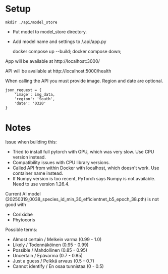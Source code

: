 
# Setup

    mkdir ./api/model_store

- Put model to model_store directory. 
- Add model name and settings to /.api/app.py

    docker compose up --build; docker compose down;

App will be available at http://localhost:3000/

API will be available at http://localhost:5000/health

When calling the API you must provide image. Region and date are optional.

    json_request = {
        'image': img_data,
        'region': 'South',
        'date': '0320'
    }

# Notes

Issue when building this:
- Tried to install full pytorch with GPU, which was very slow. Use CPU version instead.
-  Compatibility issues with CPU library versions.
- Called API from within Docker with localhost, which doesn't work. Use container name instead.
- If Numpy version is too recent, PyTorch says Numpy is not available. Need to use version 1.26.4.

Current AI model (20250319_0038_species_id_min_30_efficientnet_b5_epoch_38.pth) is not good with
- Corixidae
- Phytocoris


Possible terms:

- Almost certain / Melkein varma (0.99 - 1.0)
- Likely / Todennäköinen (0.95 - 0.99)
- Possible / Mahdollinen (0.85 - 0.95)
- Uncertain / Epävarma (0.7 - 0.85)
- Just a guess / Pelkkä arvaus (0.5 - 0.7)
- Cannot identify / En osaa tunnistaa (0 - 0.5)

